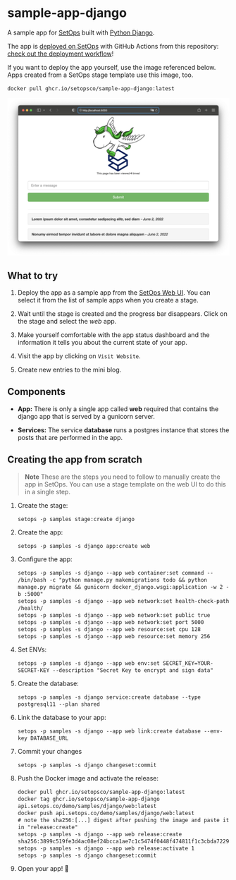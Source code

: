 # sample-app-django

A sample app for [SetOps](https://setops.co) built with [Python Django](https://www.djangoproject.com/).

The app is [deployed on SetOps](https://web.django.samples.zweitagapps.net) with GitHub Actions from this repository: [check out the deployment workflow](.github/workflows/deploy.yml)!

If you want to deploy the app yourself, use the image referenced below. Apps created from a SetOps stage template use this image, too.

```
docker pull ghcr.io/setopsco/sample-app-django:latest
```

![sample-app-django browser screenshot](docs/screenshot.png)

## What to try

1. Deploy the app as a sample app from the [SetOps Web UI](https://app.setops.co). You can select it from the list of sample apps when you create a stage.

1. Wait until the stage is created and the progress bar disappears. Click on the stage and select the *web* app.

1. Make yourself comfortable with the app status dashboard and the information it tells you about the current state of your app.

1. Visit the app by clicking on `Visit Website`.

1. Create new entries to the mini blog.

## Components

* **App:** There is only a single app called **web** required that contains the django app that is served by a gunicorn server.

* **Services:** The service **database** runs a postgres instance that stores the posts that are performed in the app.

## Creating the app from scratch

> **Note**
> These are the steps you need to follow to manually create the app in SetOps. You can use a stage template on the web UI to do this in a single step.

1. Create the stage: 

   ```
   setops -p samples stage:create django
   ```

1. Create the app: 

   ```
   setops -p samples -s django app:create web
   ```

1. Configure the app:

   ```
   setops -p samples -s django --app web container:set command -- /bin/bash -c "python manage.py makemigrations todo && python manage.py migrate && gunicorn docker_django.wsgi:application -w 2 -b :5000"
   setops -p samples -s django --app web network:set health-check-path /health/
   setops -p samples -s django --app web network:set public true
   setops -p samples -s django --app web network:set port 5000
   setops -p samples -s django --app web resource:set cpu 128
   setops -p samples -s django --app web resource:set memory 256
   ```

1. Set ENVs:

   ```
   setops -p samples -s django --app web env:set SECRET_KEY=YOUR-SECRET-KEY --description "Secret Key to encrypt and sign data"
   ```

1. Create the database:

   ```
   setops -p samples -s django service:create database --type postgresql11 --plan shared
   ```

1. Link the database to your app:

   ```
   setops -p samples -s django --app web link:create database --env-key DATABASE_URL
   ```

1. Commit your changes

   ```
   setops -p samples -s django changeset:commit
   ```

1. Push the Docker image and activate the release:

   ```
   docker pull ghcr.io/setopsco/sample-app-django:latest
   docker tag ghcr.io/setopsco/sample-app-django api.setops.co/demo/samples/django/web:latest
   docker push api.setops.co/demo/samples/django/web:latest
   # note the sha256:[...] digest after pushing the image and paste it in "release:create"
   setops -p samples -s django --app web release:create sha256:3899c519fe3d4ac08ef24bcca1ae7c1c5474f0448f474811f1c3cbda7229a0e4
   setops -p samples -s django --app web release:activate 1
   setops -p samples -s django changeset:commit
   ```

1. Open your app! :tada:
